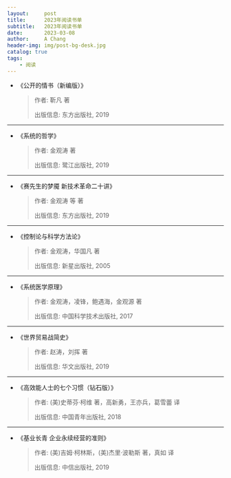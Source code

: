 ```yaml
---
layout:     post
title:      2023年阅读书单
subtitle:   2023年阅读书单
date:       2023-03-08
author:     A Chang
header-img: img/post-bg-desk.jpg
catalog: true
tags:
    - 阅读
---
```



- 《公开的情书（新编版）》
    > 作者: 靳凡 著
    > 
    > 出版信息: 东方出版社, 2019

---

- 《系统的哲学》
    > 作者: 金观涛 著
    > 
    > 出版信息: 鹭江出版社, 2019

---

- 《赛先生的梦魇 新技术革命二十讲》
    > 作者: 金观涛 等 著
    > 
    > 出版信息: 东方出版社, 2019
    
---

- 《控制论与科学方法论》
    > 作者: 金观涛，华国凡 著
    > 
    > 出版信息: 新星出版社, 2005
        
---

- 《系统医学原理》
    > 作者: 金观涛，凌锋，鲍遇海，金观源 著
    > 
    > 出版信息: 中国科学技术出版社, 2017
            
---

- 《世界贸易战简史》
    > 作者: 赵涛，刘挥 著
    > 
    > 出版信息: 华文出版社, 2019

---

- 《高效能人士的七个习惯（钻石版）》
    > 作者: (美)史蒂芬·柯维 著，高新勇，王亦兵，葛雪蕾 译
    > 
    > 出版信息: 中国青年出版社, 2018

---

- 《基业长青 企业永续经营的准则》
    > 作者: (美)吉姆·柯林斯，(美)杰里·波勒斯 著，真如 译
    > 
    > 出版信息: 中信出版社, 2019   